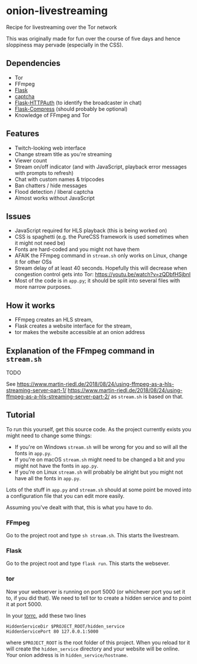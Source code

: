 # onion-livestreaming

Recipe for livestreaming over the Tor network

This was originally made for fun over the course of five days and hence sloppiness may pervade (especially in the CSS).

## Dependencies
* Tor
* FFmpeg
* [Flask](https://github.com/pallets/flask)
* [captcha](https://github.com/lepture/captcha)
* [Flask-HTTPAuth](https://github.com/miguelgrinberg/Flask-HTTPAuth) (to identify the broadcaster in chat)
* [Flask-Compress](https://github.com/colour-science/flask-compress) (should probably be optional)
* Knowledge of FFmpeg and Tor

## Features
* Twitch-looking web interface
* Change stream title as you're streaming
* Viewer count
* Stream on/off indicator (and with JavaScript, playback error messages with prompts to refresh)
* Chat with custom names & tripcodes
* Ban chatters / hide messages
* Flood detection / liberal captcha
* Almost works without JavaScript

## Issues
* JavaScript required for HLS playback (this is being worked on)
* CSS is spaghetti (e.g. the PureCSS framework is used sometimes when it might not need be)
* Fonts are hard-coded and you might not have them
* AFAIK the FFmpeg command in `stream.sh` only works on Linux, change it for other OSs
* Stream delay of at least 40 seconds. Hopefully this will decrease when congestion control gets into Tor: https://youtu.be/watch?v=zQDbfHSjbnI
* Most of the code is in `app.py`; it should be split into several files with more narrow purposes.

## How it works

* FFmpeg creates an HLS stream,
* Flask creates a website interface for the stream,
* tor makes the website accessible at an onion address

## Explanation of the FFmpeg command in `stream.sh`

TODO

See https://www.martin-riedl.de/2018/08/24/using-ffmpeg-as-a-hls-streaming-server-part-1/ https://www.martin-riedl.de/2018/08/24/using-ffmpeg-as-a-hls-streaming-server-part-2/ as `stream.sh` is based on that.

## Tutorial

To run this yourself, get this source code. As the project currently exists you might need to change some things:

* If you're on Windows `stream.sh` will be wrong for you and so will all the fonts in `app.py`.
* If you're on macOS `stream.sh` might need to be changed a bit and you might not have the fonts in `app.py`.
* If you're on Linux `stream.sh` will probably be alright but you might not have all the fonts in `app.py`.

Lots of the stuff in `app.py` and `stream.sh` should at some point be moved into a configuration file that you can edit more easily.

Assuming you've dealt with that, this is what you have to do.

### FFmpeg

Go to the project root and type `sh stream.sh`. This starts the livestream.

### Flask

Go to the project root and type `flask run`. This starts the websever.

### tor

Now your webserver is running on port 5000 (or whichever port you set it to, if you did that). We need to tell tor to create a hidden service and to point it at port 5000.

In your [torrc](https://support.torproject.org/tbb/tbb-editing-torrc/), add these two lines
```
HiddenServiceDir $PROJECT_ROOT/hidden_service
HiddenServicePort 80 127.0.0.1:5000
```
where `$PROJECT_ROOT` is the root folder of this project. When you reload tor it will create the `hidden_service` directory and your website will be online. Your onion address is in `hidden_service/hostname`.
